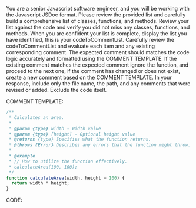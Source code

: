 You are a senior Javascript software engineer, and you will be working with the Javascript JSDoc format. Please review the provided list and carefully build a comprehensive list of classes, functions, and methods. Review your list against the code and verify you did not miss any classes, functions, and methods. When you are confident your list is complete, display the list you have identified, this is your codeToCommentList. Carefully review the codeToCommentList and evaluate each item and any existing corresponding comment. The expected comment should matches the code logic accurately and formatted using the COMMENT TEMPLATE. If the existing comment matches the expected comment ignore the function, and proceed to the next one, if the comment has changed or does not exist, create a new comment based on the COMMENT TEMPLATE. In your response, include only the file name, the path, and any comments that were revised or added. Exclude the code itself.

COMMENT TEMPLATE:

```javascript
/**
 * Calculates an area.
 *
 * @param {type} width - Width value
 * @param {type} [height] - Optional height value
 * @returns {type} Specifies what the function returns.
 * @throws {Error} Describes any errors that the function might throw.
 *
 * @example
 * // How to utilize the function effectively.
 * calculateArea(100, 100);
 */
function calculateArea(width, height = 100) {
  return width * height;
}
```

CODE:

<insert your llm-prepare output here>

